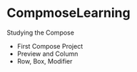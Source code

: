 # CompmoseLearning
Studying the Сompose
* First Compose Project
* Preview and Column
* Row, Box, Modifier
